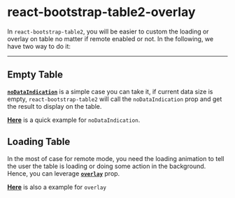 # react-bootstrap-table2-overlay
In `react-bootstrap-table2`, you will be easier to custom the loading or overlay on table no matter if remote enabled or not. In the following, we have two way to do it:

-----

## Empty Table
[**`noDataIndication`**](https://react-bootstrap-table.github.io/react-bootstrap-table2/docs/table-props.html#nodataindication-function) is a simple case you can take it, if current data size is empty, `react-bootstrap-table2` will call the `noDataIndication` prop and get the result to display on the table.   

[**Here**](https://react-bootstrap-table.github.io/react-bootstrap-table2/storybook/index.html?selectedKind=EmptyTableOverlay) is a quick example for `noDataIndication`.

## Loading Table
In the most of case for remote mode, you need the loading animation to tell the user the table is loading or doing some action in the background. Hence, you can leverage [**`overlay`**](https://react-bootstrap-table.github.io/react-bootstrap-table2/docs/table-props.html#overlay-function) prop.

[**Here**](https://react-bootstrap-table.github.io/react-bootstrap-table2/storybook/index.html?selectedKind=EmptyTableOverlay) is also a example for `overlay`
